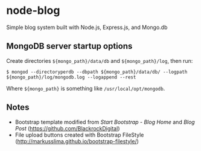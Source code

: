 # node-blog
Simple blog system built with Node.js, Express.js, and Mongo.db

## MongoDB server startup options
Create directories `${mongo_path}/data/db` and `${mongo_path}/log`, then run:

`$ mongod --directoryperdb --dbpath ${mongo_path}/data/db/ --logpath ${mongo_path}/log/mongodb.log --logappend --rest`

Where `${mongo_path}` is something like `/usr/local/opt/mongodb`. 

## Notes
- Bootstrap template modified from _Start Bootstrap - Blog Home_ and _Blog Post_  (https://github.com/BlackrockDigital)
- File upload buttons created with Bootstrap FileStyle (http://markusslima.github.io/bootstrap-filestyle/)
